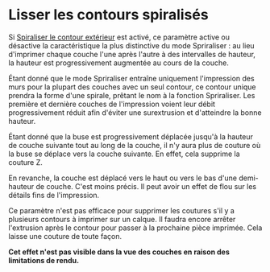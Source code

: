 Lisser les contours spiralisés
====
Si [Spiraliser le contour extérieur](magic_spiralize.md) est activé, ce paramètre active ou désactive la caractéristique la plus distinctive du mode Spriraliser : au lieu d'imprimer chaque couche l'une après l'autre à des intervalles de hauteur, la hauteur est progressivement augmentée au cours de la couche.

Étant donné que le mode Spriraliser entraîne uniquement l'impression des murs pour la plupart des couches avec un seul contour, ce contour unique prendra la forme d'une spirale, prêtant le nom à la fonction Spriraliser. Les première et dernière couches de l'impression voient leur débit progressivement réduit afin d'éviter une surextrusion et d'atteindre la bonne hauteur.

Étant donné que la buse est progressivement déplacée jusqu'à la hauteur de couche suivante tout au long de la couche, il n'y aura plus de couture où la buse se déplace vers la couche suivante. En effet, cela supprime la couture Z.

En revanche, la couche est déplacé vers le haut ou vers le bas d'une demi-hauteur de couche. C'est moins précis. Il peut avoir un effet de flou sur les détails fins de l'impression.

Ce paramètre n'est pas efficace pour supprimer les coutures s'il y a plusieurs contours à imprimer sur un calque. Il faudra encore arrêter l'extrusion après le contour pour passer à la prochaine pièce imprimée. Cela laisse une couture de toute façon.

**Cet effet n'est pas visible dans la vue des couches en raison des limitations de rendu.**
